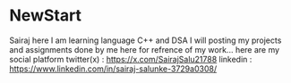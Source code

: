 # NewStart
Sairaj here 
I am learning language C++ and DSA I will posting my projects and assignments done by me here for refrence of my work...
here are my social platform
   twitter(x) : https://x.com/SairajSalu21788
   linkedin : https://www.linkedin.com/in/sairaj-salunke-3729a0308/
